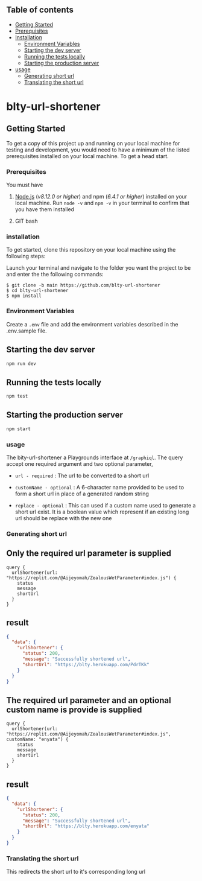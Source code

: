 
## Table of contents

* [Getting Started](#Getting-Started)
* [Prerequisites](#Prerequisites)
* [Installation](#installation)
    * [Environment Variables](#Environment-Variables)
    * [Starting the dev server](#Starting-the-dev-server)
    * [Running the tests locally](#Running-the-tests-locally)
    * [Starting the production server](#Starting-the-production-server)
* [usage](#usage)
    * [Generating short url](#Generating-short-url)
    * [Translating the short url](#Translating-the-short-url)
# blty-url-shortener


## Getting Started

To get a copy of this project up and running on your local machine for testing and development, you would need to have a minimum of the listed prerequisites installed on your local machine. To get a head start.

### Prerequisites

You must have

1. [Node.js](https://nodejs.org/) (_v8.12.0 or higher_) and npm (_6.4.1 or higher_) installed on your local machine. Run `node -v` and `npm -v` in your terminal to confirm that you have them installed

2. GIT bash

### installation

To get started, clone this repository on your local machine using the following steps:

Launch your terminal and navigate to the folder you want the project to be and enter the the following commands:

```
$ git clone -b main https://github.com/blty-url-shortener
$ cd blty-url-shortener
$ npm install
```
### Environment Variables
Create a `.env` file and add the environment variables described in the .env.sample file. 


## Starting the dev server

```bash
npm run dev
```

## Running the tests locally

```bash
npm test
```
## Starting the production server

```bash
npm start
```

### usage
The bity-url-shortener a  Playgrounds interface at ```/graphiql```. The query accept one required argument and two optional parameter,

- ```url - required``` : The url to be converted to a short url

- ```customName - optional``` : A 6-character name provided to be used to form a short url in place of a generated random string

- ```replace - optional``` : This can used if a custom name used to generate a short url exist. It is a boolean value which represent if an existing long url should be replace with the new one

### Generating short url
## Only the required url parameter is supplied

```
query {
  urlShortener(url: "https://replit.com/@Aijeyomah/ZealousWetParameter#index.js") {
    status
    message
    shortUrl 
  }
}

```

## result
```json
{
  "data": {
    "urlShortener": {
      "status": 200,
      "message": "Successfully shortened url",
      "shortUrl": "https://blty.herokuapp.com/PdrTKk"
    }
  }
}
```
## The required url parameter and an optional custom name is provide is supplied

```
query {
  urlShortener(url: "https://replit.com/@Aijeyomah/ZealousWetParameter#index.js", customName: "enyata") {
    status
    message
    shortUrl 
  }
}

```

## result
```json
{
  "data": {
    "urlShortener": {
      "status": 200,
      "message": "Successfully shortened url",
      "shortUrl": "https://blty.herokuapp.com/enyata"
    }
  }
}
```

### Translating the short url

This redirects the short url to it's corresponding long url
